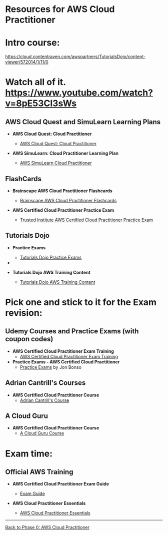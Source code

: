 # Resources for AWS Cloud Practitioner

# Intro course:

https://cloud.contentraven.com/awspartners/TutorialsDojo/content-viewer/572014/1/11/0

# Watch all of it. https://www.youtube.com/watch?v=8pE53Cl3sWs

## AWS Cloud Quest and SimuLearn Learning Plans

- **AWS Cloud Quest: Cloud Practitioner**
  - [AWS Cloud Quest: Cloud Practitioner](https://aws.amazon.com/training/digital/aws-cloud-quest/cloud-practitioner/)

- **AWS SimuLearn: Cloud Practitioner Learning Plan**
  - [AWS SimuLearn Cloud Practitioner](https://explore.skillbuilder.aws/learn/public/learning_plan/view/82/cloud-practitioner-learning-plan)

## FlashCards 

- **Brainscape AWS Cloud Practitioner Flashcards**
  - [Brainscape AWS Cloud Practitioner Flashcards](https://www.brainscape.com/l/dashboard/aws-cloud-practitioner-17891837/decks)

- **AWS Certified Cloud Practitioner Practice Exam**
  - [Trusted Institute AWS Certified Cloud Practitioner Practice Exam](https://trustedinstitute.com/practice/aws-certified-cloud-practitioner/)


## Tutorials Dojo

- **Practice Exams**
  - [Tutorials Dojo Practice Exams](https://portal.tutorialsdojo.com/product/aws-certified-cloud-practitioner-practice-exams/)
- 

- **Tutorials Dojo AWS Training Content**
  - [Tutorials Dojo AWS Training Content](https://cloud.contentraven.com/awspartners/TutorialsDojo/content-viewer/572014/1/11/0)


# Pick one and stick to it for the Exam revision:

## Udemy Courses and Practice Exams (with coupon codes)

- **AWS Certified Cloud Practitioner Exam Training**
  - [AWS Certified Cloud Practitioner Exam Training](https://www.udemy.com/course/aws-certified-cloud-practitioner-new/)
- **Practice Exams - AWS Certified Cloud Practitioner**
  - [Practice Exams](https://www.udemy.com/course/practice-exams-aws-certified-cloud-practitioner/?couponCode=LETSLEARNNOW) by Jon Bonso


## Adrian Cantrill's Courses

- **AWS Certified Cloud Practitioner Course**
  - [Adrian Cantrill's Course](https://learn.cantrill.io/p/aws-certified-cloud-practitioner)

## A Cloud Guru

- **AWS Certified Cloud Practitioner Course**
  - [A Cloud Guru Course](https://acloudguru.com/course/aws-certified-cloud-practitioner)


# Exam time: 

## Official AWS Training

- **AWS Certified Cloud Practitioner Exam Guide**
  - [Exam Guide](https://aws.amazon.com/certification/certified-cloud-practitioner/)
  
- **AWS Cloud Practitioner Essentials**
  - [AWS Cloud Practitioner Essentials](https://www.aws.training/Details/Curriculum?id=20685)

---

[Back to Phase 0: AWS Cloud Practitioner](README.md)
